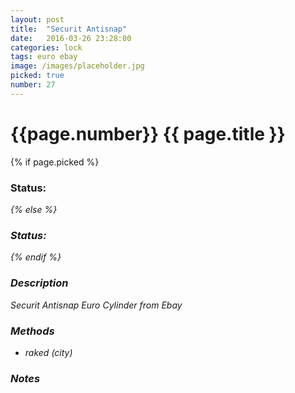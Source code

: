 ```yaml
---
layout: post
title:  "Securit Antisnap"
date:   2016-03-26 23:28:00
categories: lock
tags: euro ebay
image: /images/placeholder.jpg
picked: true
number: 27
---
```


# {{page.number}} {{ page.title }}

{% if page.picked %}
### Status: <i class="fa fa-unlock"/>
{% else %}
### Status: <i class="fa fa-lock"/>
{% endif %}

### Description

Securit Antisnap Euro Cylinder from Ebay

### Methods

- raked (city)

### Notes
